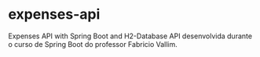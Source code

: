 # expenses-api
Expenses API with Spring Boot and H2-Database
API desenvolvida durante o curso de Spring Boot do professor Fabricio Vallim.

